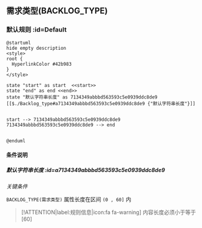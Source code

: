 ## 需求类型(BACKLOG_TYPE) <!-- {docsify-ignore-all} -->

   

### 默认规则 :id=Default

```plantuml
@startuml
hide empty description
<style>
root {
  HyperlinkColor #42b983
}
</style>

state "start" as start  <<start>>
state "end" as end <<end>>
state "默认字符串长度" as 7134349abbbd563593c5e0939ddc8de9 [[$./Backlog_type#a7134349abbbd563593c5e0939ddc8de9 {"默认字符串长度"}]]


start --> 7134349abbbd563593c5e0939ddc8de9 
7134349abbbd563593c5e0939ddc8de9 --> end 


@enduml
```

#### 条件说明

##### 默认字符串长度 :id=a7134349abbbd563593c5e0939ddc8de9


*关键条件*


`BACKLOG_TYPE(需求类型)` 属性长度在区间 `(0 , 60]` 内

> [!ATTENTION|label:规则信息|icon:fa fa-warning]
> 内容长度必须小于等于[60]







